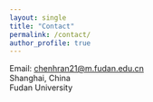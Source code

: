 ```yaml
---
layout: single
title: "Contact"
permalink: /contact/
author_profile: true
---
```


Email: [chenhran21@m.fudan.edu.cn](chenhran21@m.fudan.edu.cn)  
Shanghai, China  
Fudan University
